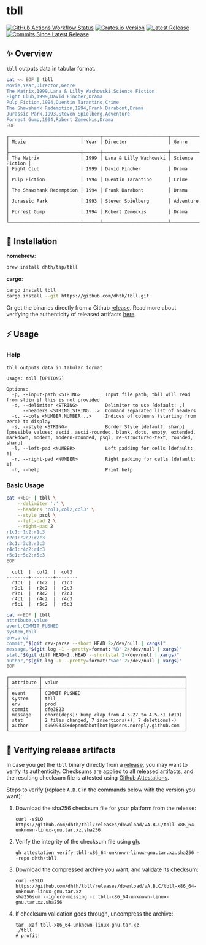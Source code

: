 # tbll

[![GitHub Actions Workflow Status](https://img.shields.io/github/actions/workflow/status/dhth/tbll/main.yml?style=flat-square)](https://github.com/dhth/tbll/actions)
[![Crates.io Version](https://img.shields.io/crates/v/tbll?style=flat-square)](https://crates.io/crates/tbll)
[![Latest Release](https://img.shields.io/github/release/dhth/tbll.svg?style=flat-square&label=github%20release)](https://github.com/dhth/tbll/releases/latest)
[![Commits Since Latest Release](https://img.shields.io/github/commits-since/dhth/tbll/latest?style=flat-square)](https://github.com/dhth/tbll/releases)

✨ Overview
---

`tbll` outputs data in tabular format.

```bash
cat << EOF | tbll
Movie,Year,Director,Genre
The Matrix,1999,Lana & Lilly Wachowski,Science Fiction
Fight Club,1999,David Fincher,Drama
Pulp Fiction,1994,Quentin Tarantino,Crime
The Shawshank Redemption,1994,Frank Darabont,Drama
Jurassic Park,1993,Steven Spielberg,Adventure
Forrest Gump,1994,Robert Zemeckis,Drama
EOF
```

```text
┌──────────────────────────┬──────┬────────────────────────┬─────────────────┐
│ Movie                    │ Year │ Director               │ Genre           │
├──────────────────────────┼──────┼────────────────────────┼─────────────────┤
│ The Matrix               │ 1999 │ Lana & Lilly Wachowski │ Science Fiction │
│ Fight Club               │ 1999 │ David Fincher          │ Drama           │
│ Pulp Fiction             │ 1994 │ Quentin Tarantino      │ Crime           │
│ The Shawshank Redemption │ 1994 │ Frank Darabont         │ Drama           │
│ Jurassic Park            │ 1993 │ Steven Spielberg       │ Adventure       │
│ Forrest Gump             │ 1994 │ Robert Zemeckis        │ Drama           │
└──────────────────────────┴──────┴────────────────────────┴─────────────────┘
```

💾 Installation
---

**homebrew**:

```sh
brew install dhth/tap/tbll
```

**cargo**:

```sh
cargo install tbll
cargo install --git https://github.com/dhth/tbll.git
```

Or get the binaries directly from a Github [release][1]. Read more about
verifying the authenticity of released artifacts
[here](#-verifying-release-artifacts).

⚡️ Usage
---

### Help

```text
tbll outputs data in tabular format

Usage: tbll [OPTIONS]

Options:
  -p, --input-path <STRING>         Input file path; tbll will read from stdin if this is not provided
  -d, --delimiter <STRING>          Delimiter to use [default: ,]
      --headers <STRING,STRING...>  Command separated list of headers
  -c, --cols <NUMBER,NUMBER...>     Indices of columns (starting from zero) to display
  -s, --style <STRING>              Border Style [default: sharp] [possible values: ascii, ascii-rounded, blank, dots, empty, extended, markdown, modern, modern-rounded, psql, re-structured-text, rounded, sharp]
  -l, --left-pad <NUMBER>           Left padding for cells [default: 1]
  -r, --right-pad <NUMBER>          Right padding for cells [default: 1]
  -h, --help                        Print help
```

### Basic Usage

```bash
cat <<EOF | tbll \
    --delimiter ':' \
    --headers 'col1,col2,col3' \
    --style psql \
    --left-pad 2 \
    --right-pad 2
r1c1:r1c2:r1c3
r2c1:r2c2:r2c3
r3c1:r3c2:r3c3
r4c1:r4c2:r4c3
r5c1:r5c2:r5c3
EOF
```

```text
  col1  |  col2  |  col3
--------+--------+--------
  r1c1  |  r1c2  |  r1c3
  r2c1  |  r2c2  |  r2c3
  r3c1  |  r3c2  |  r3c3
  r4c1  |  r4c2  |  r4c3
  r5c1  |  r5c2  |  r5c3
```

```bash
cat <<EOF | tbll
attribute,value
event,COMMIT_PUSHED
system,tbll
env,prod
commit,"$(git rev-parse --short HEAD 2>/dev/null | xargs)"
message,"$(git log -1 --pretty=format:'%B' 2>/dev/null | xargs)"
stat,"$(git diff HEAD~1..HEAD --shortstat 2>/dev/null | xargs)"
author,"$(git log -1 --pretty=format:'%ae' 2>/dev/null | xargs)"
EOF
```

```text
┌───────────┬────────────────────────────────────────────────────┐
│ attribute │ value                                              │
├───────────┼────────────────────────────────────────────────────┤
│ event     │ COMMIT_PUSHED                                      │
│ system    │ tbll                                               │
│ env       │ prod                                               │
│ commit    │ dfe3823                                            │
│ message   │ chore(deps): bump clap from 4.5.27 to 4.5.31 (#19) │
│ stat      │ 2 files changed, 7 insertions(+), 7 deletions(-)   │
│ author    │ 49699333+dependabot[bot]@users.noreply.github.com  │
└───────────┴────────────────────────────────────────────────────┘
```

🔐 Verifying release artifacts
---

In case you get the `tbll` binary directly from a [release][1], you may want to
verify its authenticity. Checksums are applied to all released artifacts, and
the resulting checksum file is attested using [Github Attestations][2].

Steps to verify (replace `A.B.C` in the commands below with the version you
want):

1. Download the sha256 checksum file for your platform from the release:

   ```shell
   curl -sSLO https://github.com/dhth/tbll/releases/download/vA.B.C/tbll-x86_64-unknown-linux-gnu.tar.xz.sha256
   ```

2. Verify the integrity of the checksum file using [gh][3].

   ```shell
   gh attestation verify tbll-x86_64-unknown-linux-gnu.tar.xz.sha256 --repo dhth/tbll
   ```

3. Download the compressed archive you want, and validate its checksum:

   ```shell
   curl -sSLO https://github.com/dhth/tbll/releases/download/vA.B.C/tbll-x86_64-unknown-linux-gnu.tar.xz
   sha256sum --ignore-missing -c tbll-x86_64-unknown-linux-gnu.tar.xz.sha256
   ```

3. If checksum validation goes through, uncompress the archive:

   ```shell
   tar -xzf tbll-x86_64-unknown-linux-gnu.tar.xz
   ./tbll
   # profit!
   ```

[1]: https://github.com/dhth/tbll/releases
[2]: https://github.blog/news-insights/product-news/introducing-artifact-attestations-now-in-public-beta/
[3]: https://github.com/cli/cli
